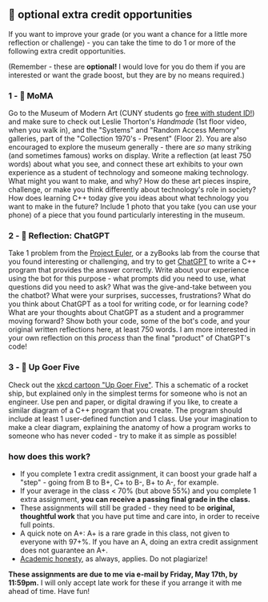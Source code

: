 ## 🤖 optional extra credit opportunities

If you want to improve your grade (or you want a chance for a little more reflection or challenge) - you can take the time to do 1 or more of the following extra credit opportunities. 

(Remember - these are **optional!** I would love for you do them if you are interested or want the grade boost, but they are by no means required.)

### 1 - 🎨 MoMA
Go to the Museum of Modern Art (CUNY students go [free with student ID!](https://www.moma.org/research-and-learning/education-partnerships/moma-cuny-partnerships)) and make sure to check out Leslie Thorton's _Handmade_ (1st floor video, when you walk in), and the "Systems" and "Random Access Memory" galleries, part of the "Collection 1970's - Present" (Floor 2). You are also encouraged to explore the museum generally - there are _so_ many striking (and sometimes famous) works on display. Write a reflection (at least 750 words) about what you see, and connect these art exhibits to your own experience as a student of technology and someone making technology. What might you want to make, and why? How do these art pieces inspire, challenge, or make you think differently about technology's role in society? How does learning C++ today give you ideas about what technology you want to make in the future? Include 1 photo that you take (you can use your phone) of a piece that you found particularly interesting in the museum.

### 2 - 👾 Reflection: ChatGPT
Take 1 problem from the [Project Euler](https://projecteuler.net/), or a zyBooks lab from the course that you found interesting or challenging, and try to get [ChatGPT](https://openai.com/blog/chatgpt) to write a C++ program that provides the answer correctly. Write about your experience using the bot for this purpose - what prompts did you need to use, what questions did you need to ask? What was the give-and-take between you the chatbot? What were your surprises, successes, frustrations? What do you think about ChatGPT as a tool for writing code, or for learning code? What are your thoughts about ChatGPT as a student and a programmer moving forward? Show both your code, some of the bot's code, and your original written reflections here, at least 750 words. I am more interested in your own reflection on this _process_ than the final "product" of ChatGPT's code!

### 3 - 🚀 Up Goer Five
Check out the [xkcd cartoon "Up Goer Five"](https://xkcd.com/1133/). This a schematic of a rocket ship, but explained only in the simplest terms for someone who is not an engineer. Use pen and paper, or digital drawing if you like, to create a similar diagram of a C++ program that you create. The program should include at least 1 user-defined function and 1 class. Use your imagination to make a clear diagram, explaining the anatomy of how a program works to someone who has never coded - try to make it as simple as possible!

### how does this work?

- If you complete 1 extra credit assignment, it can boost your grade half a "step" - going from B to B+, C+ to B-, B+ to A-, for example.
- If your average in the class < 70% (but above 55%) and you complete 1 extra assignment, **you can receive a passing final grade in the class.**
- These assignments will still be graded - they need to be **original, thoughtful work** that you have put time and care into, in order to receive full points.
- A quick note on A+: A+ is a rare grade in this class, not given to everyone with 97+%. If you have an A, doing an extra credit assignment does not guarantee an A+.
- [Academic honesty](https://github.com/mab253/cpp_spring23/#academic-honesty-and-integrity), as always, applies. Do not plagiarize!

**These assignments are due to me via e-mail by Friday, May 17th, by 11:59pm.** I will only accept late work for these if you arrange it with me ahead of time. Have fun!
